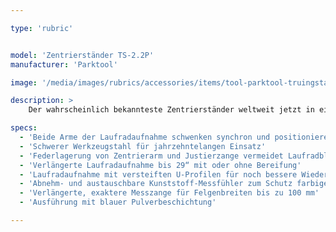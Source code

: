 ```yaml
---

type: 'rubric'


model: 'Zentrierständer TS-2.2P'
manufacturer: 'Parktool'

image: '/media/images/rubrics/accessories/items/tool-parktool-truingstand-ts2.2.png'

description: >
    Der wahrscheinlich bekannteste Zentrierständer weltweit jetzt in einer umfassend verbesserten Neuauflage. Er kombiniert die bewährten Eigenschaften des Vorgängers TS-2 mit technologischem Fortschritt und erleichtert so die Arbeit nachhaltig.

specs: 
  - 'Beide Arme der Laufradaufnahme schwenken synchron und positionieren automatisch jede Laufradnabe bis 175 mm Baubreite mittig im Ständer'
  - 'Schwerer Werkzeugstahl für jahrzehntelangen Einsatz'
  - 'Federlagerung von Zentrierarm und Justierzange vermeidet Laufradblockade'
  - 'Verlängerte Laufradaufnahme bis 29“ mit oder ohne Bereifung'
  - 'Laufradaufnahme mit versteiften U-Profilen für noch bessere Wiederholpräzision'
  - 'Abnehm- und austauschbare Kunststoff-Messfühler zum Schutz farbiger Felgen'
  - 'Verlängerte, exaktere Messzange für Felgenbreiten bis zu 100 mm'
  - 'Ausführung mit blauer Pulverbeschichtung'

---
```

